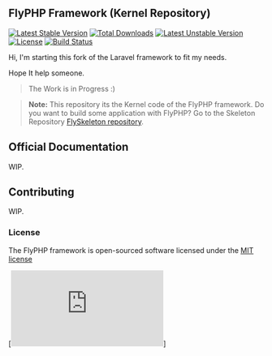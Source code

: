 ## FlyPHP Framework (Kernel Repository)
[![Latest Stable Version](https://poser.pugx.org/flyphp/framework/v/stable.png)](https://packagist.org/packages/flyphp/framework) [![Total Downloads](https://poser.pugx.org/flyphp/framework/downloads.png)](https://packagist.org/packages/flyphp/framework) [![Latest Unstable Version](https://poser.pugx.org/flyphp/framework/v/unstable.png)](https://packagist.org/packages/flyphp/framework) [![License](https://poser.pugx.org/flyphp/framework/license.png)](https://packagist.org/packages/flyphp/framework)
[![Build Status](https://travis-ci.org/flyphpfw/flyframework.png?branch=master)](https://travis-ci.org/flyphpfw/flyframework)

Hi, I'm starting this fork of the Laravel framework to fit my needs.

Hope It help someone.

>The Work is in Progress :)


> **Note:** This repository its the Kernel code of the FlyPHP framework. 
Do you want to build some application with FlyPHP? 
Go to the Skeleton Repository [FlySkeleton repository](https://github.com/flyphpfw/flyskeleton).

## Official Documentation

WIP.

## Contributing

WIP.

### License

The FlyPHP framework is open-sourced software licensed under the [MIT license](http://opensource.org/licenses/MIT)

[![Thanks!](http://analise.kunder.com.br/piwik.php?idsite=14&rec=1)]
